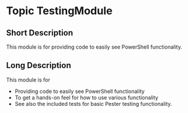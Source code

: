 # Topic TestingModule

## Short Description

This module is for providing code to easily see PowerShell functionality.

## Long Description

This module is for
- Providing code to easily see PowerShell functionality
- To get a hands-on feel for how to use various functionality
- See also the included tests for basic Pester testing functionality.

